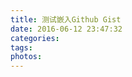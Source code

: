 ```yaml
---
title: 测试嵌入Github Gist
date: 2016-06-12 23:47:32
categories:
tags:
photos:
---
```


<script src="https://gist.github.com/lzhr/ab5fa76e72551eaff6ff7e240d30554a.js"></script>